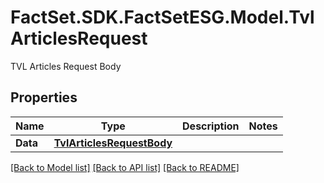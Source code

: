 # FactSet.SDK.FactSetESG.Model.TvlArticlesRequest
TVL Articles Request Body

## Properties

Name | Type | Description | Notes
------------ | ------------- | ------------- | -------------
**Data** | [**TvlArticlesRequestBody**](TvlArticlesRequestBody.md) |  | 

[[Back to Model list]](../README.md#documentation-for-models) [[Back to API list]](../README.md#documentation-for-api-endpoints) [[Back to README]](../README.md)

